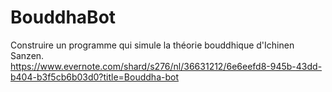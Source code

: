# BouddhaBot
Construire un programme qui simule la théorie bouddhique d'Ichinen Sanzen.</br>
https://www.evernote.com/shard/s276/nl/36631212/6e6eefd8-945b-43dd-b404-b3f5cb6b03d0?title=Bouddha-bot
